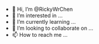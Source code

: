 - 👋 Hi, I’m @RickyWrChen
- 👀 I’m interested in ...
- 🌱 I’m currently learning ...
- 💞️ I’m looking to collaborate on ...
- 📫 How to reach me ...

<!---
RickyWrChen/RickyWrChen is a ✨ special ✨ repository because its `README.md` (this file) appears on your GitHub profile.
You can click the Preview link to take a look at your changes.
--->
